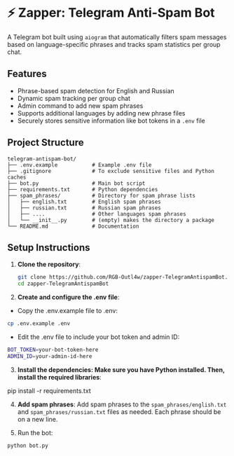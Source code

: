 # ⚡ Zapper: Telegram Anti-Spam Bot

A Telegram bot built using `aiogram` that automatically filters spam messages based on language-specific phrases and tracks spam statistics per group chat.

## Features

- Phrase-based spam detection for English and Russian
- Dynamic spam tracking per group chat
- Admin command to add new spam phrases
- Supports additional languages by adding new phrase files
- Securely stores sensitive information like bot tokens in a `.env` file

## Project Structure
```
telegram-antispam-bot/
├── .env.example           # Example .env file
├── .gitignore             # To exclude sensitive files and Python caches
├── bot.py                 # Main bot script
├── requirements.txt       # Python dependencies
├── spam_phrases/          # Directory for spam phrase lists
│   ├── english.txt        # English spam phrases
│   ├── russian.txt        # Russian spam phrases
│   ├── ....               # Other languages spam phrases
│   └── __init__.py        # (empty) makes the directory a package
└── README.md              # Documentation
```

## Setup Instructions

1. **Clone the repository**:
   ```bash
   git clone https://github.com/RGB-Outl4w/zapper-TelegramAntispamBot.git
   cd zapper-TelegramAntispamBot
   ```

2. **Create and configure the .env file**:

  - Copy the .env.example file to .env:

  ```bash
  cp .env.example .env
  ```

  - Edit the .env file to include your bot token and admin ID:

  ```bash
  BOT_TOKEN=your-bot-token-here
  ADMIN_ID=your-admin-id-here
  ```

3. **Install the dependencies: Make sure you have Python installed. Then, install the required libraries**:

pip install -r requirements.txt

4. **Add spam phrases**: Add spam phrases to the `spam_phrases/english.txt` and `spam_phrases/russian.txt` files as needed. Each phrase should be on a new line.

5. Run the bot:

  ```bash
  python bot.py
  ```
